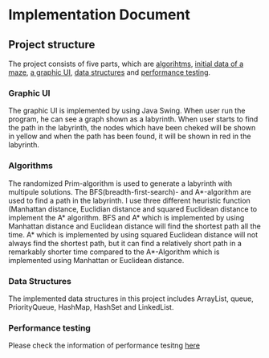 # Implementation Document

## Project structure
The project consists of five parts, which are [algorihtms](https://github.com/yumoL/walkingAMaze/tree/master/src/main/java/algo), [initial data of a maze](https://github.com/yumoL/walkingAMaze/tree/master/src/main/java/data), [a graphic UI](https://github.com/yumoL/walkingAMaze/tree/master/src/main/java/mazeVisualisation), [data structures](https://github.com/yumoL/walkingAMaze/tree/master/src/main/java/util) and [performance testing](). 

### Graphic UI
The graphic UI is implemented by using Java Swing. When user run the program, he can see a graph shown as a labyrinth. When user starts to find the path in the labyrinth, the nodes which have been cheked will be shown in yellow and when the path has been found, it will be shown in red in the labyrinth. 

### Algorithms
The randomized Prim-algorithm is used to generate a labyrinth with multipule solutions. The BFS(breadth-first-search)- and A*-algorithm are used to find a path in the labyrinth. I use three different heuristic function (Manhattan distance, Euclidian distance and squared Euclidean distance to implement the A* algorithm. BFS and A* which is implemented by using Manhattan distance and Euclidean distance will find the shortest path all the time. A* which is implemented by using squared Euclidean distance will not always find the shortest path, but it can find a relatively short path in a remarkably shorter time compared to the A*-Algorithm which is implemented using Manhattan or Euclidean distance. 

### Data Structures
The implemented data structures in this project includes ArrayList, queue, PriorityQueue, HashMap, HashSet and LinkedList. 

### Performance testing
Please check the information of performance tesitng [here]()
